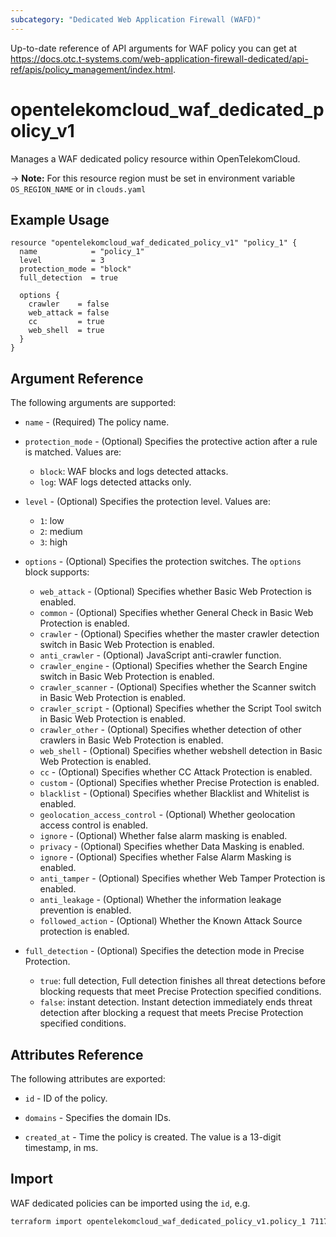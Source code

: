 ```yaml
---
subcategory: "Dedicated Web Application Firewall (WAFD)"
---
```


Up-to-date reference of API arguments for WAF policy you can get at
https://docs.otc.t-systems.com/web-application-firewall-dedicated/api-ref/apis/policy_management/index.html.

# opentelekomcloud_waf_dedicated_policy_v1

Manages a WAF dedicated policy resource within OpenTelekomCloud.

-> **Note:** For this resource region must be set in environment variable `OS_REGION_NAME` or in `clouds.yaml`


## Example Usage

```hcl
resource "opentelekomcloud_waf_dedicated_policy_v1" "policy_1" {
  name            = "policy_1"
  level           = 3
  protection_mode = "block"
  full_detection  = true

  options {
    crawler    = false
    web_attack = false
    cc         = true
    web_shell  = true
  }
}
```

## Argument Reference

The following arguments are supported:

* `name` - (Required) The policy name.

* `protection_mode` - (Optional) Specifies the protective action after a rule is matched.
  Values are:
  + `block`: WAF blocks and logs detected attacks.
  + `log`: WAF logs detected attacks only.

* `level` - (Optional) Specifies the protection level.
  Values are:
  + `1`: low
  + `2`: medium
  + `3`: high

* `options` - (Optional) Specifies the protection switches.
  The `options` block supports:
  + `web_attack` - (Optional) Specifies whether Basic Web Protection is enabled.
  + `common` - (Optional) Specifies whether General Check in Basic Web Protection is enabled.
  + `crawler` - (Optional) Specifies whether the master crawler detection switch in Basic Web Protection is enabled.
  + `anti_crawler` - (Optional) JavaScript anti-crawler function.
  + `crawler_engine` - (Optional) Specifies whether the Search Engine switch in Basic Web Protection is enabled.
  + `crawler_scanner` - (Optional) Specifies whether the Scanner switch in Basic Web Protection is enabled.
  + `crawler_script` - (Optional) Specifies whether the Script Tool switch in Basic Web Protection is enabled.
  + `crawler_other` - (Optional) Specifies whether detection of other crawlers in Basic Web Protection is enabled.
  + `web_shell` - (Optional) Specifies whether webshell detection in Basic Web Protection is enabled.
  + `cc` - (Optional) Specifies whether CC Attack Protection is enabled.
  + `custom` - (Optional) Specifies whether Precise Protection is enabled.
  + `blacklist` - (Optional) Specifies whether Blacklist and Whitelist is enabled.
  + `geolocation_access_control` - (Optional) Whether geolocation access control is enabled.
  + `ignore` - (Optional) Whether false alarm masking is enabled.
  + `privacy` - (Optional) Specifies whether Data Masking is enabled.
  + `ignore` - (Optional) Specifies whether False Alarm Masking is enabled.
  + `anti_tamper` - (Optional) Specifies whether Web Tamper Protection is enabled.
  + `anti_leakage` - (Optional) Whether the information leakage prevention is enabled.
  + `followed_action` - (Optional) Whether the Known Attack Source protection is enabled.

* `full_detection` - (Optional) Specifies the detection mode in Precise Protection.
  * `true`: full detection, Full detection finishes all threat detections before blocking requests that meet Precise Protection specified conditions.
  * `false`: instant detection. Instant detection immediately ends threat detection after blocking a request that meets Precise Protection specified conditions.

## Attributes Reference

The following attributes are exported:

* `id` -  ID of the policy.

* `domains` - Specifies the domain IDs.

* `created_at` - Time the policy is created. The value is a 13-digit timestamp, in ms.

## Import

WAF dedicated policies can be imported using the `id`, e.g.

```sh
terraform import opentelekomcloud_waf_dedicated_policy_v1.policy_1 7117d38e-4c8f-4624-a505-bd96b97d024c
```
